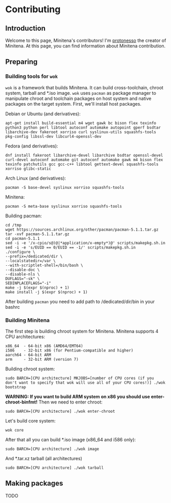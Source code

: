 # Contributing

## Introduction
Welcome to this page, Minitena's contributors! I'm [protonesso](https://github.com/protonesso) the creator of Minitena. At this page, you can find information about Minitena contribution.

## Preparing


### Building tools for ```wok```
```wok``` is a framework that builds Minitena. It can build cross-toolchain, chroot system, tarball and *.iso image. ```wok``` uses ```pacman``` as package manager to manipulate chroot and toolchain packages on host system and native packages on the target system. First, we'll install host packages.

Debian or Ubuntu (and derivatives):
```
apt-get install build-essential m4 wget gawk bc bison flex texinfo python3 python perl libtool autoconf automake autopoint gperf bsdtar libarchive-dev fakeroot xorriso curl syslinux-utils squashfs-tools pkg-config libssl-dev libcurl4-openssl-dev
```
Fedora (and derivatives):
```
dnf install fakeroot libarchive-devel libarchive bsdtar openssl-devel curl-devel autoconf automake git autoconf automake gawk m4 bison flex texinfo patchutils gcc gcc-c++ libtool gettext-devel squashfs-tools xorriso glibc-static
```
Arch Linux (and derivatives):
```
pacman -S base-devel syslinux xorriso squashfs-tools
```
Minitena:
```
pacman -S meta-base syslinux xorriso squashfs-tools
```
Building pacman:
```
cd /tmp
wget https://sources.archlinux.org/other/pacman/pacman-5.1.1.tar.gz
tar -xvf pacman-5.1.1.tar.gz
cd pacman-5.1.1
sed -i -e '/x-cpio/s@)@|*application/x-empty*)@' scripts/makepkg.sh.in
sed -i -e 's/EUID == 0/EUID == -1/' scripts/makepkg.sh.in
./configure \
--prefix=/dedicated/dir \
--localstatedir=/var \
--with-scriptlet-shell=/bin/bash \
--disable-doc \
--disable-nls \
DUFLAGS="-sk" \
SEDINPLACEFLAGS="-i"
make -j $(expr $(nproc) + 1)
make install -j $(expr $(nproc) + 1)
```
After building ```pacman``` you need to add path to /dedicated/dir/bin in your bashrc


### Building Minitena
The first step is building chroot system for Minitena. Minitena supports 4 CPU architectures:
```
x86_64  - 64-bit x86 (AMD64/EMT64)
i586    - 32-bit x86 (for Pentium-compatible and higher)
aarch64 - 64-bit ARM
arm     - 32-bit ARM (version 7)
```
Building chroot system:
```
sudo BARCH=[CPU architecture] MKJOBS=[number of CPU cores (if you don't want to specify that wok will use all of your CPU cores!)] ./wok bootstrap
```
**WARNING: If you want to build ARM system on x86 you should use enter-chroot-binfmt!**
Then we need to enter chroot:
```
sudo BARCH=[CPU architecture] ./wok enter-chroot
```
Let's build core system:
```
wok core
```
After that all you can build *.iso image (x86_64 and i586 only):
```
sudo BARCH=[CPU architecture] ./wok image
```
And *.tar.xz tarball (all architectures)
```
sudo BARCH=[CPU architecture] ./wok tarball
```


## Making packages
TODO
